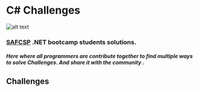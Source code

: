 # C# Challenges


![alt text](https://safcsp.org.sa/logos/logo-wide.jpg)




### [SAFCSP](https://safcsp.org.sa/) .NET bootcamp students solutions.
##### Here where  all programmers  are contribute together to find multiple ways to solve Challenges. And share it with the community .

## Challenges
